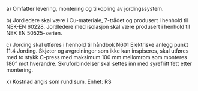 a) Omfatter levering, montering og tilkopling av jordingssystem.

b) Jordledere skal være i Cu-materiale, 7-trådet og produsert i henhold til NEK-EN 60228. Jordledere med isolasjon skal være produsert i henhold til NEK EN 50525-serien.

c) Jording skal utføres i henhold til håndbok N601 Elektriske anlegg punkt 11.4 Jording. Skjøter og avgreininger som ikke kan inspiseres, skal utføres med to stykk C-press med maksimum 100 mm mellomrom som monteres 180° mot hverandre. Skruforbindelser skal settes inn med syrefritt fett etter montering.

x) Kostnad angis som rund sum. Enhet: RS

